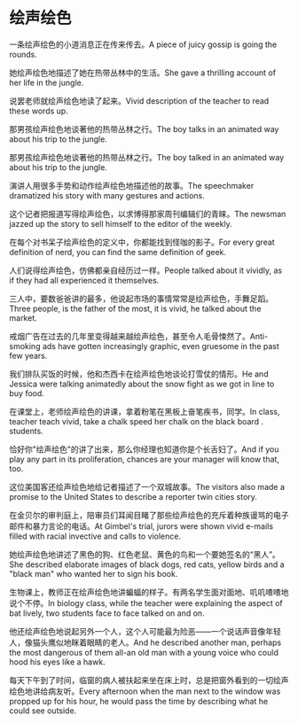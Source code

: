 # 绘声绘色

<p><span class="chinese">一条绘声绘色的小道消息正在传来传去。</span><span class="english">A piece of juicy gossip is going the rounds.</span></p>

<p><span class="chinese">她绘声绘色地描述了她在热带丛林中的生活。</span><span class="english">She gave a thrilling account of her life in the jungle.</span></p>

<p><span class="chinese">说罢老师就绘声绘色地读了起来。</span><span class="english">Vivid description of the teacher to read these words up.</span></p>

<p><span class="chinese">那男孩绘声绘色地谈著他的热带丛林之行。</span><span class="english">The boy talks in an animated way about his trip to the jungle.</span></p>

<p><span class="chinese">那男孩绘声绘色地谈著他的热带丛林之行。</span><span class="english">The boy talked in an animated way about his trip to the jungle.</span></p>

<p><span class="chinese">演讲人用很多手势和动作绘声绘色地描述他的故事。</span><span class="english">The speechmaker  dramatized his story with many gestures and actions.</span></p>

<p><span class="chinese">这个记者把报道写得绘声绘色，以求博得那家周刊编辑们的青睐。</span><span class="english">The newsman jazzed up the story to sell himself to the editor of the weekly.</span></p>

<p><span class="chinese">在每个对书呆子绘声绘色的定义中，你都能找到怪咖的影子。</span><span class="english">For every great definition of nerd, you can find the same definition of geek.</span></p>

<p><span class="chinese">人们说得绘声绘色，仿佛都亲自经历过一样。</span><span class="english">People talked about it vividly, as if they had all experienced it themselves.</span></p>

<p><span class="chinese">三人中，要数爸爸讲的最多，他说起市场的事情常常是绘声绘色，手舞足蹈。</span><span class="english">Three people, is the father of the most, it is vivid, he talked about the market.</span></p>

<p><span class="chinese">戒烟广告在过去的几年里变得越来越绘声绘色，甚至令人毛骨悚然了。</span><span class="english">Anti-smoking ads have gotten increasingly graphic, even gruesome in the past few years.</span></p>

<p><span class="chinese">我们排队买饭的时候，他和杰西卡在绘声绘色地谈论打雪仗的情形。</span><span class="english">He and Jessica were talking animatedly about the snow fight as we got in line to buy food.</span></p>

<p><span class="chinese">在课堂上，老师绘声绘色的讲课，拿着粉笔在黑板上奋笔疾书，同学。</span><span class="english">In class, teacher teach vivid, take a chalk speed her chalk on the black board . students.</span></p>

<p><span class="chinese">恰好你"绘声绘色"的讲了出来，那么你经理也知道你是个长舌妇了。</span><span class="english">And if you play any part in its proliferation, chances are your manager will know that, too.</span></p>

<p><span class="chinese">这位美国客还绘声绘色地给记者描述了一个双城故事。</span><span class="english">The visitors also made a promise to the United States to describe a reporter twin cities story.</span></p>

<p><span class="chinese">在金贝尔的审判庭上，陪审员们耳闻目睹了那些绘声绘色的充斥着种族谩骂的电子邮件和暴力言论的电话。</span><span class="english">At Gimbel's trial, jurors were shown vivid e-mails filled with racial invective and calls to violence.</span></p>

<p><span class="chinese">她绘声绘色地讲述了黑色的狗、红色老鼠、黄色的鸟和一个要她签名的“黑人”。</span><span class="english">She described elaborate images of black dogs, red cats, yellow birds and a "black man" who wanted her to sign his book.</span></p>

<p><span class="chinese">生物课上，教师正在绘声绘色地讲蝙蝠的样子。有两名学生面对面地、叽叽喳喳地说个不停。</span><span class="english">In biology class, while the teacher were explaining the aspect of bat lively, two students face to face talked on and on.</span></p>

<p><span class="chinese">他还绘声绘色地说起另外一个人，这个人可能最为险恶——一个说话声音像年轻人，像猫头鹰似地眯着眼睛的老人。</span><span class="english">And he described another man, perhaps the most dangerous of them all-an old man with a young voice who could hood his eyes like a hawk.</span></p>

<p><span class="chinese">每天下午到了时间，临窗的病人被扶起来坐在床上时，总是把窗外看到的一切绘声绘色地讲给病友听。</span><span class="english">Every afternoon when the man next to the window was propped up for his hour, he would pass the time by describing what he could see outside.</span></p>

